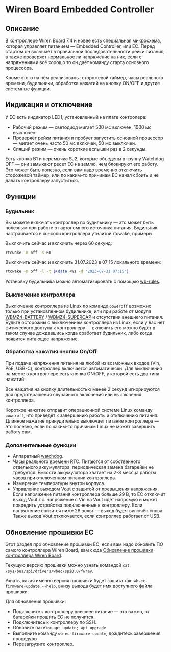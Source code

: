 # Wiren Board Embedded Controller

## Описание

В контроллере Wiren Board 7.4 и новее есть специальная микросхема, которая управляет питанием — Embedded Controller, или EC. Перед стартом он включает в правильной последовательности рейки питания, а также проверяет нормальное ли напряжение на них, если с напряжениями всё хорошо то он даёт команду старта основного процессора.

Кроме этого на нём реализованы: сторожевой таймер, часы реального времени, будильники, обработка нажатий на кнопку ON/OFF и другие системные функции.


## Индикация и отключение

У EC есть индикатор LED1, установленный на плате контролера:

- Рабочий режим — светодиод мигает 500 мс включен, 1000 мс выключен.
- Проверяет рейки питания и пробует запустить основной процессор — мигает очень часто 50 мс включен, 50 мс выключен.
- Спящий режим — очень короткие вспышки раз в 2 секунды.

Есть кнопка B1 и перемычка SJ2, которые объедены в группу Watchdog OFF — они замыкают ресет EC на землю, чем блокируют его работу. Это может быть полезно, если вам надо временно отключить сторожевой таймер, или по каким-то причинам EC начал сбоить и не давать контроллеру запуститься.

## Функции

### Будильник

Вы можете включать контроллер по будильнику — это может быть полезным при работе от автономного источника питания. Будильник настраивается в консоли контроллера утилитой rtcwake, примеры:

Выключить сейчас и включить через 60 секунд:
```bash
rtcwake -m off -s 60
```

Выключить сейчас и включить 31.07.2023 в 07:15 локального времени:
```bash
rtcwake -m off -l -t $(date +%s -d "2023-07-31 07:15")
```

Установку будильника можно автоматизировать с помощью [wb-rules](https://wirenboard.com/wiki/Wb-rules).

### Выключение контроллера

Выключение контроллера из Linux по команде `poweroff` возможно только при установленном будильнике, или при работе от модуля [WBMZ4-BATTERY](https://wirenboard.com/wiki/WBMZ4-BATTERY_Backup_Power_Module) / [WBMZ4-SUPERCAP](https://wirenboard.com/wiki/WBMZ4-SUPERCAP_Backup_Power_Module) и отсутствии внешнего питания. Будьте осторожны с выключением контроллера из Linux, если у вас нет физического доступа к контроллеру — включить его можно будет в таком случае дождавшись когда сработает будильник, либо когда появится питающее напряжение.

### Обработка нажатия кнопки On/Off

При подаче напряжения питания на любой из возможных входов (Vin, PoE, USB-C), контроллер включается автоматически. Для выключения на месте в контроллере есть кнопка ON/OFF, у которой есть два типа нажатий:

Все нажатия на кнопку длительностью менее 2 секунд игнорируются для предотвращения случайного включения или выключения контроллера.

Короткое нажатие отправит операционной системе Linux команду `poweroff`, что приведёт к завершению работы и отключению питания.
Длинное нажатие принудительно выключает питание контроллера — это полезно, если по каким-то причинам Linux не может завершить работу сам.

### Дополнительные функции

- Аппаратный [watchdog](https://wirenboard.com/wiki/Watchdog).
- Часы реального времени RTC. Питаются от собственного отдельного аккумулятора, периодическая замена батарейки не требуется. Ёмкости аккумулятора хватает на 2-3 месяца работы часов при отключенном питании контроллера.
- Измерение температуры внутри корпуса.
- Управление выходом Vout с защитой от превышения напряжения. Если напряжение питания контроллера больше 29 В, то EC отключит выход Vout т.к. напряжение с Vin на Vout идёт напрямую и может повредить устройства подключенные к контроллеру. Если напряжение снизится ниже 28 вольт — выход будет включён снова. Также выход Vout отключается, если контроллер работает от USB.

## Обновление прошивки EC

Этот раздел про обновление прошивки EC, если вам надо обновить ПО самого контроллера Wiren Board, вам сюда [Обновление прошивки контроллера Wiren Board](https://wirenboard.com/wiki/Wiren_Board_Firmware_Update).

Текущую версию прошивки можно узнать командой `cat /sys/bus/spi/drivers/wbec/spi0.0/fwrev`.

Узнать, какая именно версия прошивки будет зашита так: `wb-ec-firmware-update --help`, внизу вывода будет имя доступного файла прошивки.

Для обновления прошивки:

- Подключите к контроллеру внешнее питание — это важно, от батарейки прошить EC не получится.
- Подключитесь к контроллеру по SSH.
- Обновите пакеты: `apt update; apt upgrade`
- Выполните команду `wb-ec-firmware-update`, дождитесь завершения процедуры.
- Перезагрузите контроллер.
